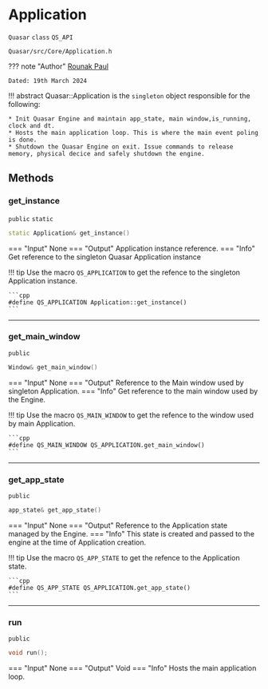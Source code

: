 # Application
`Quasar` `class` `QS_API`
```
Quasar/src/Core/Application.h
```
??? note "Author"
    [Rounak Paul](mailto:paulrounak1999@gmail.com)
    
    Dated: 19th March 2024

!!! abstract
    Quasar::Application is the `singleton` object responsible for the following:
    
    * Init Quasar Engine and maintain app_state, main window,is_running, clock and dt. 
    * Hosts the main application loop. This is where the main event poling is done. 
    * Shutdown the Quasar Engine on exit. Issue commands to release memory, physical decice and safely shutdown the engine.

## Methods

### get_instance
`public` `static`

```cpp
static Application& get_instance()
```

=== "Input"
    None
=== "Output"
    Application instance reference. 
=== "Info"
    Get reference to the singleton Quasar Application instance

!!! tip
    Use the macro `QS_APPLICATION` to get the refence to the singleton Application instance.

    ```cpp
    #define QS_APPLICATION Application::get_instance()
    ```

---

### get_main_window
`public`

```cpp
Window& get_main_window()
```

=== "Input"
    None
=== "Output"
    Reference to the Main window used by singleton Application. 
=== "Info"
    Get reference to the main window used by the Engine.

!!! tip
    Use the macro `QS_MAIN_WINDOW` to get the refence to the window used by main Application.

    ```cpp
    #define QS_MAIN_WINDOW QS_APPLICATION.get_main_window()
    ```

---

### get_app_state
`public`

```cpp
app_state& get_app_state()
```

=== "Input"
    None
=== "Output"
    Reference to the Application state managed by the Engine. 
=== "Info"
    This state is created and passed to the engine at the time of Application creation.

!!! tip
    Use the macro `QS_APP_STATE` to get the refence to the Application state.

    ```cpp
    #define QS_APP_STATE QS_APPLICATION.get_app_state()
    ```

---

### run
`public`

```cpp
void run();
```

=== "Input"
    None
=== "Output"
    Void
=== "Info"
    Hosts the main application loop.